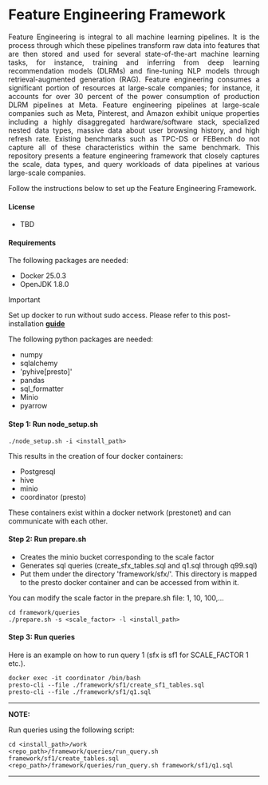 # Feature Engineering Framework

<div align="justify">
Feature  Engineering is integral to all machine learning pipelines. It is the process through which these
pipelines  transform  raw data  into features that  are then stored and used for several state-of-the-art
machine learning tasks, for  instance, training and  inferring from deep learning  recommendation  models
(DLRMs) and  fine-tuning NLP  models  through  retrieval-augmented generation (RAG).  Feature engineering
consumes a significant portion of resources at large-scale companies; for instance, it  accounts for over
30 percent of the power consumption of  production DLRM pipelines at Meta. Feature  engineering pipelines
at large-scale companies such as Meta, Pinterest, and Amazon exhibit unique properties including a highly
disaggregated hardware/software  stack, specialized nested data types, massive  data about  user browsing
history, and high refresh rate. Existing benchmarks such as TPC-DS or FEBench do not capture all of these
characteristics within the same benchmark. This repository presents a feature  engineering framework that
closely  captures the  scale, data types, and query  workloads of data  pipelines at  various large-scale
companies.

Follow the instructions below to set up the Feature Engineering Framework.
</div>


#### License

* TBD


#### Requirements

The following packages are needed:
* Docker 25.0.3
* OpenJDK 1.8.0

> [!IMPORTANT]
> Set up docker to run without sudo access. Please refer to this post-installation
  [**guide**](https://docs.docker.com/engine/install/linux-postinstall/)

The following python packages are needed:
* numpy
* sqlalchemy
* 'pyhive[presto]'
* pandas
* sql_formatter
* Minio
* pyarrow


#### Step 1: Run node_setup.sh

```shell script
./node_setup.sh -i <install_path>
```
This results in the creation of four docker containers: 
* Postgresql 
* hive 
* minio 
* coordinator (presto)

These containers exist within a docker network (prestonet) and can communicate with each other. 

#### Step 2: Run prepare.sh

* Creates the minio bucket corresponding to the scale factor
* Generates sql queries (create_sfx_tables.sql and q1.sql through q99.sql)
* Put them under the directory 'framework/sfx/'. This directory is mapped to the presto docker container
  and can be accessed from within it.

You can modify the scale factor in the prepare.sh file: 1, 10, 100,...

```shell script
cd framework/queries
./prepare.sh -s <scale_factor> -l <install_path>
```

#### Step 3: Run queries

Here is an example on how to run query 1 (sfx is sf1 for SCALE_FACTOR 1 etc.).

```shell script
docker exec -it coordinator /bin/bash
presto-cli --file ./framework/sf1/create_sf1_tables.sql
presto-cli --file ./framework/sf1/q1.sql
```

---
**NOTE:**

Run queries using the following script:

```shell script
cd <install_path>/work
<repo_path>/framework/queries/run_query.sh framework/sf1/create_tables.sql
<repo_path>/framework/queries/run_query.sh framework/sf1/q1.sql
```
---


